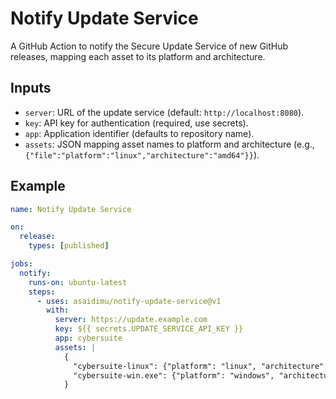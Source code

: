 # Notify Update Service

A GitHub Action to notify the Secure Update Service of new GitHub releases, mapping each asset to its platform and architecture.

## Inputs

- `server`: URL of the update service (default: `http://localhost:8080`).
- `key`: API key for authentication (required, use secrets).
- `app`: Application identifier (defaults to repository name).
- `assets`: JSON mapping asset names to platform and architecture (e.g., `{"file":"platform":"linux","architecture":"amd64"}}`).

## Example

```yaml
name: Notify Update Service

on:
  release:
    types: [published]

jobs:
  notify:
    runs-on: ubuntu-latest
    steps:
      - uses: asaidimu/notify-update-service@v1
        with:
          server: https://update.example.com
          key: ${{ secrets.UPDATE_SERVICE_API_KEY }}
          app: cybersuite
          assets: |
            {
              "cybersuite-linux": {"platform": "linux", "architecture": "amd64"},
              "cybersuite-win.exe": {"platform": "windows", "architecture": "x86"}
            }

